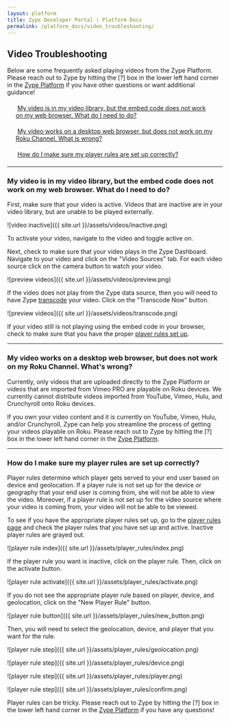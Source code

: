 ```yaml
---
layout: platform
title: Zype Developer Portal | Platform Docs
permalink: /platform_docs/video_troubleshooting/
---
```

## Video Troubleshooting

Below are some frequently asked playing videos from the Zype Platform.
Please reach out to Zype by hitting the [?] box in the lower left hand corner in the [Zype Platform](https://admin.zype.com/) if you have other questions or want additional guidance!

<div style="width: 100%;">
<div style="margin: 20px;"><span class="fa fa-file-text" style="margin-right: 4px;"></span>
  <a href="#0">
    My video is in my video library, but the embed code does not work on my web browser. What do I need to do?
  </a>
</div>
  <div style="margin: 20px;"><span class="fa fa-file-text" style="margin-right: 4px;"></span>
    <a href="#1">
      My video works on a desktop web browser, but does not work on my Roku Channel. What is wrong?
    </a>
  </div>
  <div style="margin: 20px;"><span class="fa fa-file-text" style="margin-right: 4px;"></span>
    <a href="#1">
      How do I make sure my player rules are set up correctly?
    </a>
  </div>
</div>


<hr id='0'>

### My video is in my video library, but the embed code does not work on my web browser. What do I need to do?

First, make sure that your video is active. Videos that are inactive are in your video library,
but are unable to be played externally.

![video inactive]({{ site.url }}/assets/videos/inactive.png)

To activate your video, navigate to the video and toggle active on.

Next, check to make sure that your video plays in the Zype Dashboard. Navigate to your video and click on the
"Video Sources" tab. For each video source click on the camera button to watch your video.

![preview videos]({{ site.url }}/assets/videos/preview.png)

If the video does not play from the Zype data source, then you will need to have Zype
[transcode](http://en.wikipedia.org/wiki/Transcoding) your video. Click on the "Transcode Now" button.

![preview videos]({{ site.url }}/assets/videos/transcode.png)

If your video still is not playing using the embed code in your browser, check to make sure
that you have the proper [player rules set up](#2).

<hr id='1'>

### My video works on a desktop web browser, but does not work on my Roku Channel. What's wrong?

Currently, only videos that are uploaded directly to the Zype Platform or videos that are
imported from Vimeo PRO are playable on Roku devices. We currently cannot distribute
videos imported from YouTube, Vimeo, Hulu, and Crunchyroll onto Roku devices.

If you own your video content and it is currently on YouTube, Vimeo, Hulu, and/or Crunchyroll,
Zype can help you streamline the process of getting your videos playable on Roku.
Please reach out to Zype by hitting the [?] box in the lower left hand corner in the [Zype Platform](https://admin.zype.com/).

<hr id='2'>

### How do I make sure my player rules are set up correctly?

Player rules determine which player gets served to your end user based on device and geolocation.
If a player rule is not set up for the device or geography that your end user is coming from,
she will not be able to view the video. Moreover, if a player rule is not set up for
the video source where your video is coming from, your video will not be able to be viewed.

To see if you have the appropriate player rules set up, go to the [player rules page](https://admin.zype.com/player_rules)
and check the player rules that you have set up and active. Inactive player rules are grayed out.

![player rule index]({{ site.url }}/assets/player_rules/index.png)

If the player rule you want is inactive, click on the player rule. Then, click on the activate button.

![player rule activate]({{ site.url }}/assets/player_rules/activate.png)

If you do not see the appropriate player rule based on player, device, and geolocation, click on the "New Player Rule" button.

![player rule button]({{ site.url }}/assets/player_rules/new_button.png)

Then, you will need to select the geolocation, device, and player that you want for the rule.

![player rule step]({{ site.url }}/assets/player_rules/geolocation.png)

![player rule step]({{ site.url }}/assets/player_rules/device.png)

![player rule step]({{ site.url }}/assets/player_rules/player.png)

![player rule step]({{ site.url }}/assets/player_rules/confirm.png)

Player rules can be tricky. Please reach out to Zype by hitting the [?] box in the lower left hand corner in the [Zype Platform](https://admin.zype.com/) if you have any questions!
